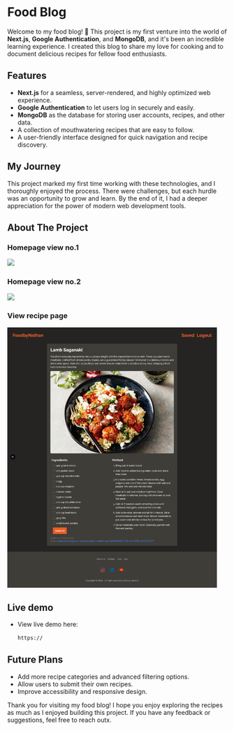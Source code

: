 # Food Blog

Welcome to my food blog! 🍴 This project is my first venture into the world of **Next.js**, **Google Authentication**, and **MongoDB**, and it's been an incredible learning experience. I created this blog to share my love for cooking and to document delicious recipes for fellow food enthusiasts.

## Features

- **Next.js** for a seamless, server-rendered, and highly optimized web experience.
- **Google Authentication** to let users log in securely and easily.
- **MongoDB** as the database for storing user accounts, recipes, and other data.
- A collection of mouthwatering recipes that are easy to follow.
- A user-friendly interface designed for quick navigation and recipe discovery.

## My Journey
This project marked my first time working with these technologies, and I thoroughly enjoyed the process. There were challenges, but each hurdle was an opportunity to grow and learn. By the end of it, I had a deeper appreciation for the power of modern web development tools.

## About The Project 

   ### Homepage view no.1
   <img src="food-blog/img/recipe-blog-home.png" width="480">

   ### Homepage view no.2
   <img src="food-blog/img/homeview-full.png" width="480">

   ### View recipe page
   <img src="food-blog/img/view-recipe.png" width="480">

## Live demo 

* View live demo here:
   ```bash
   https://
   ```

## Future Plans

- Add more recipe categories and advanced filtering options.
- Allow users to submit their own recipes.
- Improve accessibility and responsive design.

Thank you for visiting my food blog! I hope you enjoy exploring the recipes as much as I enjoyed building this project. If you have any feedback or suggestions, feel free to reach outx. 